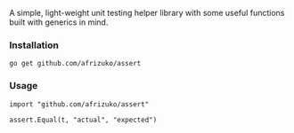 A simple, light-weight unit testing helper library with some useful functions built with generics in mind. 

### Installation
```
go get github.com/afrizuko/assert
```

### Usage
```
import "github.com/afrizuko/assert"

assert.Equal(t, "actual", "expected")

```

